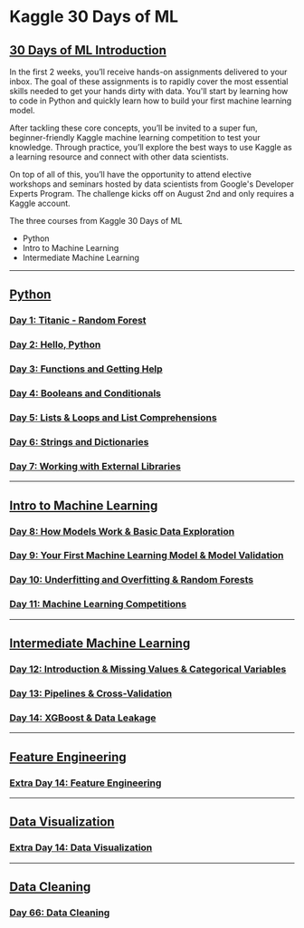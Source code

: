 # Kaggle 30 Days of ML

## [30 Days of ML Introduction](https://www.kaggle.com/thirty-days-of-ml)

In the first 2 weeks, you’ll receive hands-on assignments delivered to your inbox. The goal of these assignments is to rapidly cover the most essential skills needed to get your hands dirty with data. You'll start by learning how to code in Python and quickly learn how to build your first machine learning model.

After tackling these core concepts, you’ll be invited to a super fun, beginner-friendly Kaggle machine learning competition to test your knowledge. Through practice, you’ll explore the best ways to use Kaggle as a learning resource and connect with other data scientists.

On top of all of this, you’ll have the opportunity to attend elective workshops and seminars hosted by data scientists from Google's Developer Experts Program. The challenge kicks off on August 2nd and only requires a Kaggle account.

The three courses from Kaggle 30 Days of ML
- Python
- Intro to Machine Learning
- Intermediate Machine Learning

---

## [Python](https://www.kaggle.com/learn/python)

### [Day 1: Titanic - Random Forest](./Day-1)

### [Day 2: Hello, Python](./Day-2)

### [Day 3: Functions and Getting Help](./Day-3)

### [Day 4: Booleans and Conditionals](./Day-4)

### [Day 5: Lists & Loops and List Comprehensions](./Day-5)

### [Day 6: Strings and Dictionaries](./Day-6)

### [Day 7: Working with External Libraries](./Day-7)

---

## [Intro to Machine Learning](https://www.kaggle.com/learn/intro-to-machine-learning)

### [Day 8: How Models Work & Basic Data Exploration](./Day-8)

### [Day 9: Your First Machine Learning Model & Model Validation](./Day-9)

### [Day 10: Underfitting and Overfitting & Random Forests](./Day-10)

### [Day 11: Machine Learning Competitions](./Day-11)

---

## [Intermediate Machine Learning](https://www.kaggle.com/learn/intermediate-machine-learning)

### [Day 12: Introduction & Missing Values & Categorical Variables](./Day-12)

### [Day 13: Pipelines & Cross-Validation](./Day-13)

### [Day 14: XGBoost & Data Leakage](./Day-14)

---

## [Feature Engineering](https://www.kaggle.com/learn/feature-engineering)

### [Extra Day 14: Feature Engineering](./Extra-Day-14)

---

## [Data Visualization](https://www.kaggle.com/learn/data-visualization)

### [Extra Day 14: Data Visualization](./Extra-Day-19)


---

## [Data Cleaning](https://www.kaggle.com/learn/data-cleaning)

### [Day 66: Data Cleaning](./Day-66)